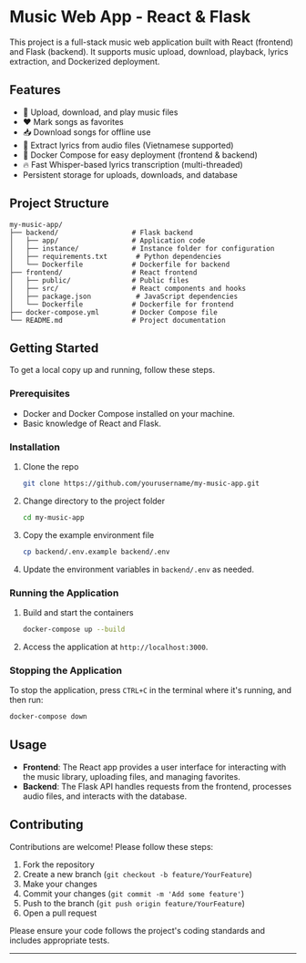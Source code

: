 # Music Web App - React & Flask

This project is a full-stack music web application built with React (frontend) and Flask (backend). It supports music upload, download, playback, lyrics extraction, and Dockerized deployment.

## Features

- 🎵 Upload, download, and play music files
- ❤️ Mark songs as favorites
- 📥 Download songs for offline use
- 📝 Extract lyrics from audio files (Vietnamese supported)
- 🐳 Docker Compose for easy deployment (frontend & backend)
- 🔥 Fast Whisper-based lyrics transcription (multi-threaded)
- Persistent storage for uploads, downloads, and database

## Project Structure

```
my-music-app/
├── backend/                  # Flask backend
│   ├── app/                  # Application code
│   ├── instance/             # Instance folder for configuration
│   ├── requirements.txt       # Python dependencies
│   └── Dockerfile            # Dockerfile for backend
├── frontend/                 # React frontend
│   ├── public/               # Public files
│   ├── src/                  # React components and hooks
│   ├── package.json           # JavaScript dependencies
│   └── Dockerfile            # Dockerfile for frontend
├── docker-compose.yml        # Docker Compose file
└── README.md                 # Project documentation
```

## Getting Started

To get a local copy up and running, follow these steps.

### Prerequisites

- Docker and Docker Compose installed on your machine.
- Basic knowledge of React and Flask.

### Installation

1. Clone the repo
   ```bash
   git clone https://github.com/yourusername/my-music-app.git
   ```
2. Change directory to the project folder
   ```bash
   cd my-music-app
   ```
3. Copy the example environment file
   ```bash
   cp backend/.env.example backend/.env
   ```
4. Update the environment variables in `backend/.env` as needed.

### Running the Application

1. Build and start the containers
   ```bash
   docker-compose up --build
   ```
2. Access the application at `http://localhost:3000`.

### Stopping the Application

To stop the application, press `CTRL+C` in the terminal where it's running, and then run:

```bash
docker-compose down
```

## Usage

- **Frontend**: The React app provides a user interface for interacting with the music library, uploading files, and managing favorites.
- **Backend**: The Flask API handles requests from the frontend, processes audio files, and interacts with the database.

## Contributing

Contributions are welcome! Please follow these steps:

1. Fork the repository
2. Create a new branch (`git checkout -b feature/YourFeature`)
3. Make your changes
4. Commit your changes (`git commit -m 'Add some feature'`)
5. Push to the branch (`git push origin feature/YourFeature`)
6. Open a pull request

Please ensure your code follows the project's coding standards and includes appropriate tests.


---
 